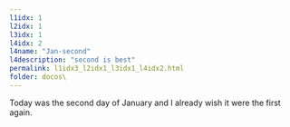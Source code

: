 ```yaml
---
l1idx: 1
l2idx: 1
l3idx: 1
l4idx: 2
l4name: "Jan-second"
l4description: "second is best"
permalink: l1idx3_l2idx1_l3idx1_l4idx2.html
folder: docos\
---
```


Today was the second day of January and I already wish it were the first again.
